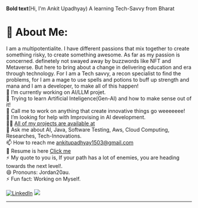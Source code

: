 **Bold text**(Hi, I'm Ankit Upadhyay)
A learning Tech-Savvy from Bharat


# 💫 About Me:
I am a multipotentialite. I have different passions that mix together to create something risky, to create something awesome. As far as my passion is concerned. definetely not swayed away by buzzwords like NFT and Metaverse. But here to bring about a change in delivering education and era through technology. For I am a Tech savvy, a recon specialist to find the problems, for I am a mage to use spells and potions to buff up strength and mana and I am a developer, to make all of this happen!<br>🔭 I’m currently working on AI/LLM projet.<br>🌱 Trying to learn Artificial Inteligence(Gen-AI) and how to make sense out of it! <br>👯 Call me to work on anything that create innovative things go weeeeeee!<br>🤝 I’m looking for help with Improvising in AI development.<br>👨‍💻 [All of my projects are available at](https://github.com/ankitupadhyay2001) <br>💬 Ask me about AI, Java, Software Testing, Aws, Cloud Computing, Researches, Tech-Innovations.<br>📫 How to reach me ankitupadhyay1503@gmail.com<br>📄 Resume is here [Click me](https://drive.google.com/file/d/18s8ds1OP1uNWyJqAbecoEMjSu1d0OSiO/view?usp=drivesdk)<br>⚡ My quote to you is, If your path has a lot of enemies, you are heading towards the next level!.<br>😄 Pronouns: Jordan20au.<br>⚡ Fun fact: Working on Myself.<br>



[![LinkedIn](https://img.shields.io/badge/LinkedIn-%230077B5.svg?logo=linkedin&logoColor=white)](https://linkedin.com/in/https://www.linkedin.com/in/ankit-upadhyay-2b503b221/) 
[![](https://visitcount.itsvg.in/api?id=ankitupadhyay2001&icon=0&color=0)](https://visitcount.itsvg.in)


---
